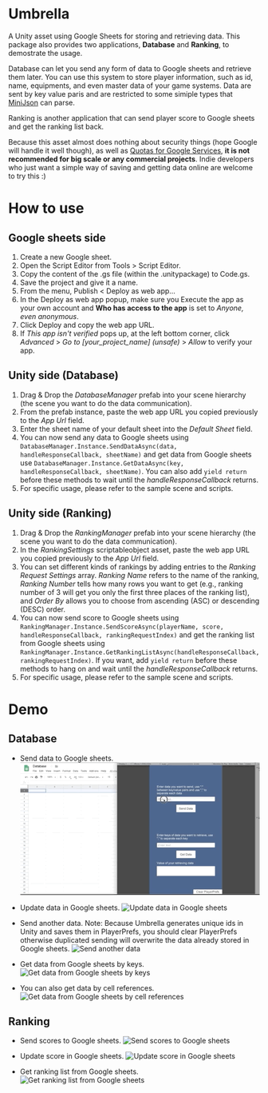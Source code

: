 # Umbrella
A Unity asset using Google Sheets for storing and retrieving data. This package also provides two applications, **Database** and **Ranking**, to demostrate the usage. 

Database can let you send any form of data to Google sheets and retrieve them later. You can use this system to store player information, such as id, name, equipments, and even master data of your game systems. Data are sent by key value paris and are restricted to some simiple types that [MiniJson](https://gist.github.com/darktable/1411710) can parse.

Ranking is another application that can send player score to Google sheets and get the ranking list back.

Because this asset almost does nothing about security things (hope Google will handle it well though), as well as [Quotas for Google Services](https://developers.google.com/apps-script/guides/services/quotas#current_quotas), **it is not recommended for big scale or any commercial projects**. Indie developers who just want a simple way of saving and getting data online are welcome to try this :)

# How to use
## Google sheets side
1. Create a new Google sheet.
2. Open the Script Editor from Tools > Script Editor.
3. Copy the content of the .gs file (within the .unitypackage) to Code.gs.
4. Save the project and give it a name.
5. From the menu, Publish < Deploy as web app...
6. In the Deploy as web app popup, make sure you Execute the app as your own account and **Who has access to the app** is set to *Anyone, even anonymous*.
7. Click Deploy and copy the web app URL.
8. If *This app isn't verified* pops up, at the left bottom corner, click *Advanced* > *Go to [your_project_name] (unsafe)* > *Allow* to verify your app. 
## Unity side (Database)
1. Drag & Drop the *DatabaseManager* prefab into your scene hierarchy (the scene you want to do the data communication).
2. From the prefab instance, paste the web app URL you copied previously to the *App Url* field.
3. Enter the sheet name of your default sheet into the *Default Sheet* field.
4. You can now send any data to Google sheets using `DatabaseManager.Instance.SendDataAsync(data, handleResponseCallback, sheetName)` and get data from Google sheets use `DatabaseManager.Instance.GetDataAsync(key, handleResponseCallback, sheetName)`. You can also add `yield return` before these methods to wait until the *handleResponseCallback* returns.
5. For specific usage, please refer to the sample scene and scripts.
## Unity side (Ranking)
1. Drag & Drop the *RankingManager* prefab into your scene hierarchy (the scene you want to do the data communication).
2. In the *RankingSettings* scriptableobject asset, paste the web app URL you copied previously to the *App Url* field.
3. You can set different kinds of rankings by adding entries to the *Ranking Request Settings* array. *Ranking Name* refers to the name of the ranking, *Ranking Number* tells how many rows you want to get (e.g., ranking number of 3 will get you only the first three places of the ranking list), and *Order By* allows you to choose from ascending (ASC) or descending (DESC) order.
4. You can now send score to Google sheets using `RankingManager.Instance.SendScoreAsync(playerName, score, handleResponseCallback, rankingRequestIndex)` and get the ranking list from Google sheets using `RankingManager.Instance.GetRankingListAsync(handleResponseCallback, rankingRequestIndex)`. If you want, add `yield return` before these methods to hang on and wait until the *handleResponseCallback* returns.
5. For specific usage, please refer to the sample scene and scripts.

# Demo
## Database
* Send data to Google sheets.
![Send data to Google sheets](Demos/send_data.gif)

* Update data in Google sheets.
![Update data in Google sheets](Demos/update_data.gif)

* Send another data. Note: Because Umbrella generates unique ids in Unity and saves them in PlayerPrefs, you should clear PlayerPrefs otherwise duplicated sending will overwrite the data already stored in Google sheets.
![Send another data](Demos/send_another_data.gif)

* Get data from Google sheets by keys.
![Get data from Google sheets by keys](Demos/get_data.gif)

* You can also get data by cell references.
![Get data from Google sheets by cell references](Demos/get_data_by_cell.gif)

## Ranking
* Send scores to Google sheets.
![Send scores to Google sheets](Demos/send_score.gif)

* Update score in Google sheets.
![Update score in Google sheets](Demos/update_score.gif)

* Get ranking list from Google sheets.
![Get ranking list from Google sheets](Demos/get_ranking.gif)


